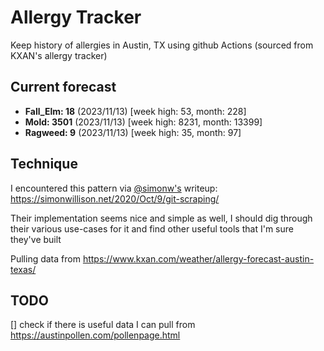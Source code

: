 # Allergy Tracker

Keep history of allergies in Austin, TX using github Actions (sourced from KXAN's allergy tracker)

## Current forecast
<!-- INJECT FORECAST -->
- **Fall_Elm: 18** (2023/11/13)  [week high: 53, month: 228]
- **Mold: 3501** (2023/11/13)  [week high: 8231, month: 13399]
- **Ragweed: 9** (2023/11/13)  [week high: 35, month: 97]
<!-- END INJECT FORECAST -->

## Technique

I encountered this pattern via [@simonw's](https://github.com/simonw) writeup: https://simonwillison.net/2020/Oct/9/git-scraping/

Their implementation seems nice and simple as well, I should dig through their various use-cases for it and find other useful tools that I'm sure they've built

Pulling data from https://www.kxan.com/weather/allergy-forecast-austin-texas/

## TODO

[] check if there is useful data I can pull from https://austinpollen.com/pollenpage.html

